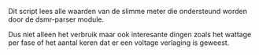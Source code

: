Dit script lees alle waarden van de slimme meter die ondersteund worden door de dsmr-parser module.

Dus niet alleen het verbruik maar ook interesante dingen zoals het wattage per fase of het aantal keren dat er een voltage verlaging is geweest.

